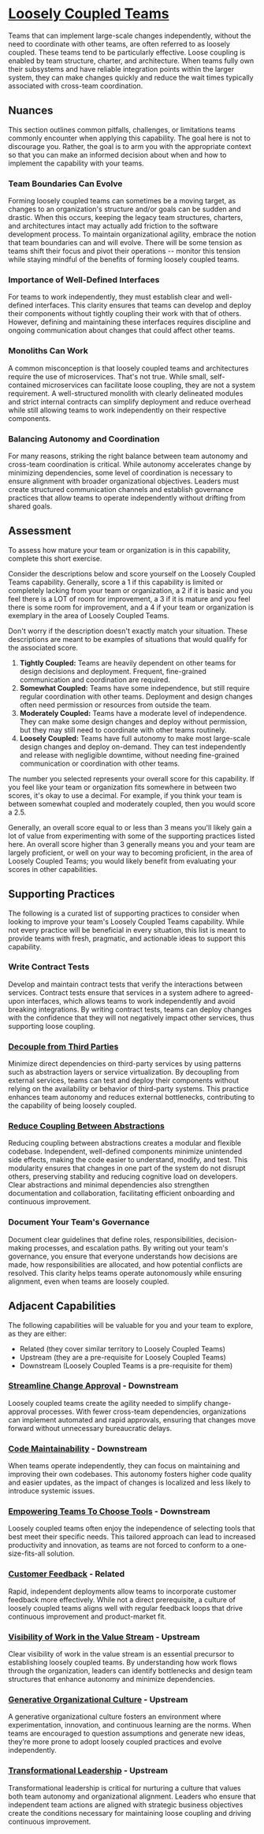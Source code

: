 # [Loosely Coupled Teams](https://dora.dev/capabilities/loosely-coupled-teams/)

Teams that can implement large-scale changes independently, without the need to coordinate with other teams, are often referred to as loosely coupled. These teams tend to be particularly effective. Loose coupling is enabled by team structure, charter, and architecture. When teams fully own their subsystems and have reliable integration points within the larger system, they can make changes quickly and reduce the wait times typically associated with cross-team coordination.

## Nuances

This section outlines common pitfalls, challenges, or limitations teams commonly encounter when applying this capability. The goal here is not to discourage you. Rather, the goal is to arm you with the appropriate context so that you can make an informed decision about when and how to implement the capability with your teams.

### Team Boundaries Can Evolve

Forming loosely coupled teams can sometimes be a moving target, as changes to an organization's structure and/or goals can be sudden and drastic. When this occurs, keeping the legacy team structures, charters, and architectures intact may actually add friction to the software development process. To maintain organizational agility, embrace the notion that team boundaries can and will evolve. There will be some tension as teams shift their focus and pivot their operations -- monitor this tension while staying mindful of the benefits of forming loosely coupled teams.

### Importance of Well-Defined Interfaces

For teams to work independently, they must establish clear and well-defined interfaces. This clarity ensures that teams can develop and deploy their components without tightly coupling their work with that of others. However, defining and maintaining these interfaces requires discipline and ongoing communication about changes that could affect other teams.

### Monoliths Can Work

A common misconception is that loosely coupled teams and architectures require the use of microservices. That's not true. While small, self-contained microservices can facilitate loose coupling, they are not a system requirement. A well-structured monolith with clearly delineated modules and strict internal contracts can simplify deployment and reduce overhead while still allowing teams to work independently on their respective components.

### Balancing Autonomy and Coordination

For many reasons, striking the right balance between team autonomy and cross-team coordination is critical. While autonomy accelerates change by minimizing dependencies, some level of coordination is necessary to ensure alignment with broader organizational objectives. Leaders must create structured communication channels and establish governance practices that allow teams to operate independently without drifting from shared goals.


## Assessment
To assess how mature your team or organization is in this capability, complete this short exercise.

Consider the descriptions below and score yourself on the Loosely Coupled Teams capability. Generally, score a 1 if this capability is limited or completely lacking from your team or organization, a 2 if it is basic and you feel there is a LOT of room for improvement, a 3 if it is mature and you feel there is some room for improvement, and a 4 if your team or organization is exemplary in the area of Loosely Coupled Teams.

Don't worry if the description doesn't exactly match your situation. These descriptions are meant to be examples of situations that would qualify for the associated score.

1. **Tightly Coupled:** Teams are heavily dependent on other teams for design decisions and deployment. Frequent, fine-grained communication and coordination are required.
2. **Somewhat Coupled:** Teams have some independence, but still require regular coordination with other teams. Deployment and design changes often need permission or resources from outside the team.
3. **Moderately Coupled:** Teams have a moderate level of independence. They can make some design changes and deploy without permission, but they may still need to coordinate with other teams routinely.
4. **Loosely Coupled:** Teams have full autonomy to make most large-scale design changes and deploy on-demand. They can test independently and release with negligible downtime, without needing fine-grained communication or coordination with other teams.

The number you selected represents your overall score for this capability. If you feel like your team or organization fits somewhere in between two scores, it's okay to use a decimal. For example, if you think your team is between somewhat coupled and moderately coupled, then you would score a 2.5.

Generally, an overall score equal to or less than 3 means you'll likely gain a lot of value from experimenting with some of the supporting practices listed here. An overall score higher than 3 generally means you and your team are largely proficient, or well on your way to becoming proficient, in the area of Loosely Coupled Teams; you would likely benefit from evaluating your scores in other capabilities.

## Supporting Practices

The following is a curated list of supporting practices to consider when looking to improve your team's Loosely Coupled Teams capability. While not every practice will be beneficial in every situation, this list is meant to provide teams with fresh, pragmatic, and actionable ideas to support this capability.

### Write Contract Tests

Develop and maintain contract tests that verify the interactions between services. Contract tests ensure that services in a system adhere to agreed-upon interfaces, which allows teams to work independently and avoid breaking integrations. By writing contract tests, teams can deploy changes with the confidence that they will not negatively impact other services, thus supporting loose coupling.

### [Decouple from Third Parties](/practices/decouple-from-third-parties.md)

Minimize direct dependencies on third-party services by using patterns such as abstraction layers or service virtualization. By decoupling from external services, teams can test and deploy their components without relying on the availability or behavior of third-party systems. This practice enhances team autonomy and reduces external bottlenecks, contributing to the capability of being loosely coupled.

### [Reduce Coupling Between Abstractions](/practices/reduce-coupling-between-abstractions.md)

Reducing coupling between abstractions creates a modular and flexible codebase. Independent, well-defined components minimize unintended side effects, making the code easier to understand, modify, and test. This modularity ensures that changes in one part of the system do not disrupt others, preserving stability and reducing cognitive load on developers. Clear abstractions and minimal dependencies also strengthen documentation and collaboration, facilitating efficient onboarding and continuous improvement.

### Document Your Team's Governance

Document clear guidelines that define roles, responsibilities, decision-making processes, and escalation paths. By writing out your team's governance, you ensure that everyone understands how decisions are made, how responsibilities are allocated, and how potential conflicts are resolved. This clarity helps teams operate autonomously while ensuring alignment, even when teams are loosely coupled.

## Adjacent Capabilities

The following capabilities will be valuable for you and your team to explore, as they are either:

- Related (they cover similar territory to Loosely Coupled Teams)
- Upstream (they are a pre-requisite for Loosely Coupled Teams)
- Downstream (Loosely Coupled Teams is a pre-requisite for them)

### [Streamline Change Approval](/capabilities/streamline-change-approval.md) - Downstream

Loosely coupled teams create the agility needed to simplify change-approval processes. With fewer cross-team dependencies, organizations can implement automated and rapid approvals, ensuring that changes move forward without unnecessary bureaucratic delays.

### [Code Maintainability](/capabilities/code-maintainability.md) - Downstream

When teams operate independently, they can focus on maintaining and improving their own codebases. This autonomy fosters higher code quality and easier updates, as the impact of changes is localized and less likely to introduce systemic issues.

### [Empowering Teams To Choose Tools](/capabilities/empowering-teams-to-choose-tools.md) - Downstream

Loosely coupled teams often enjoy the independence of selecting tools that best meet their specific needs. This tailored approach can lead to increased productivity and innovation, as teams are not forced to conform to a one-size-fits-all solution.

### [Customer Feedback](/capabilities/customer-feedback.md) - Related

Rapid, independent deployments allow teams to incorporate customer feedback more effectively. While not a direct prerequisite, a culture of loosely coupled teams aligns well with regular feedback loops that drive continuous improvement and product-market fit.

### [Visibility of Work in the Value Stream](/capabilities/visibility-of-work-in-the-value-stream.md) - Upstream

Clear visibility of work in the value stream is an essential precursor to establishing loosely coupled teams. By understanding how work flows through the organization, leaders can identify bottlenecks and design team structures that enhance autonomy and minimize dependencies.

### [Generative Organizational Culture](/capabilities/generative-organizational-culture.md) - Upstream

A generative organizational culture fosters an environment where experimentation, innovation, and continuous learning are the norms. When teams are encouraged to question assumptions and generate new ideas, they’re more prone to adopt loosely coupled practices and evolve independently.

### [Transformational Leadership](/capabilities/transformational-leadership.md) - Upstream

Transformational leadership is critical for nurturing a culture that values both team autonomy and organizational alignment. Leaders who ensure that independent team actions are aligned with strategic business objectives create the conditions necessary for maintaining loose coupling and driving continuous improvement.
